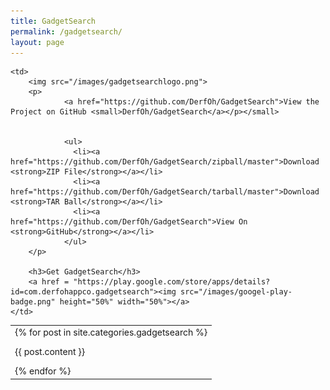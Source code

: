```yaml
---
title: GadgetSearch
permalink: /gadgetsearch/
layout: page
---
```


<table>
	<td>
		{% for post in site.categories.gadgetsearch %}
	      			<p>{{ post.content }}</p>
	    {% endfor %}
	</td>

	<td>
		<img src="/images/gadgetsearchlogo.png">
		<p>
		        <a href="https://github.com/DerfOh/GadgetSearch">View the Project on GitHub <small>DerfOh/GadgetSearch</a></p></small>


		        <ul>
		          <li><a href="https://github.com/DerfOh/GadgetSearch/zipball/master">Download <strong>ZIP File</strong></a></li>
		          <li><a href="https://github.com/DerfOh/GadgetSearch/tarball/master">Download <strong>TAR Ball</strong></a></li>
		          <li><a href="https://github.com/DerfOh/GadgetSearch">View On <strong>GitHub</strong></a></li>
		        </ul>
		</p>

		<h3>Get GadgetSearch</h3>
		<a href = "https://play.google.com/store/apps/details?id=com.derfohappco.gadgetsearch"><img src="/images/googel-play-badge.png" height="50%" width="50%"></a>
	</td>



</table>